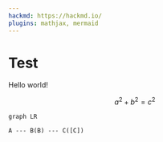 ```yaml
---
hackmd: https://hackmd.io/
plugins: mathjax, mermaid
---
```

# Test

Hello world!

$$
a^2 + b^2 = c^2
$$

```mermaid
graph LR

A --- B(B) --- C([C])
```
